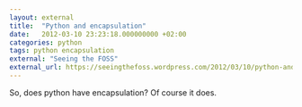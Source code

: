 ```yaml
---
layout: external
title:  "Python and encapsulation"
date:   2012-03-10 23:23:18.000000000 +02:00
categories: python
tags: python encapsulation
external: "Seeing the FOSS"
external_url: https://seeingthefoss.wordpress.com/2012/03/10/python-and-encapsulation/
---
```

So, does python have encapsulation? Of course it does.
